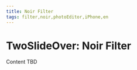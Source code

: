 ```yaml
---
title: Noir Filter
tags: filter,noir,photoEditor,iPhone,en
---
```


# TwoSlideOver: Noir Filter

Content TBD
